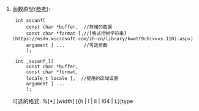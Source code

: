 1. 函数原型([参考](https://msdn.microsoft.com/zh-cn/library/zkx076cy(v=vs.110).aspx?sentenceGuid=a363818adb4d022c86b20f42c2e77a72#mt4)):
		
		int sscanf(
			const char *buffer,  //存储的数据
			const char *format [,//[格式控制字符串](https://msdn.microsoft.com/zh-cn/library/kwwtf9ch(v=vs.110).aspx)
			argument ] ...       //可选参数
			);
		
		int _sscanf_l(
			const char *buffer,
			const char *format,
			locale_t locale [,  //使用的区域设置
			argument ] ...
			);
			
	可选的格式: %[*] [width] [{h | l | ll | I64 | L}]type